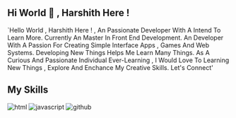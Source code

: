 ## Hi World 👋 , Harshith Here !
`Hello World , Harshith Here ! , An Passionate Developer With A Intend To Learn More. Currently An Master In Front End Development. An Developer With A Passion For Creating Simple Interface Apps , Games And Web Systems. Developing New Things Helps Me Learn Many Things. As A Curious And Passionate Individual Ever-Learning , I Would Love To Learning New Things , Explore And Enchance My Creative Skills. Let's Connect'
## My Skills
![html](https://img.shields.io/badge/HTML5-E34F26?style=for-the-badge&logo=HTML&logoColor=#E34F26)
![javascript](https://img.shields.io/badge/JavaScript-F7DF1E?style=for-the-badge&logo=GitHub&logoColor=#F7DF1E)
![github](https://img.shields.io/badge/GitHub-000000?style=for-the-badge&logo=GitHub&logoColor=white)
